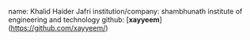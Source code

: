 name: Khalid Haider Jafri
institution/company: shambhunath institute of engineering and technology
github: [**xayyeem**] (https://github.com/xayyeem/)

